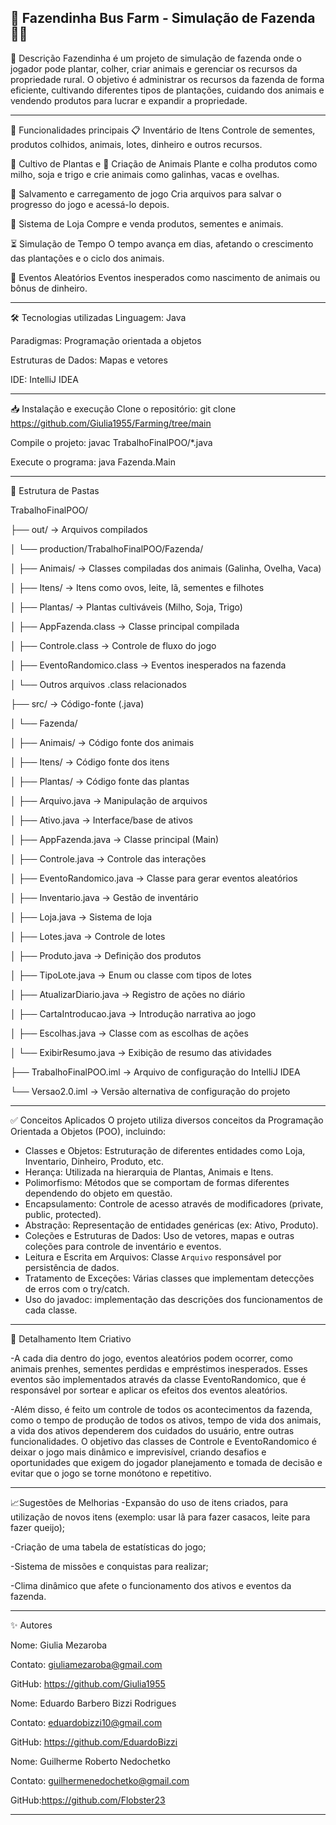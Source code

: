 
🌱 Fazendinha Bus Farm - Simulação de Fazenda 🐄🌾
-----------------------------------------------------------------------------------------------------------------------------------------------------------------
📖 Descrição
Fazendinha é um projeto de simulação de fazenda onde o jogador pode plantar, colher, criar animais e gerenciar os recursos da propriedade rural.
O objetivo é administrar os recursos da fazenda de forma eficiente, cultivando diferentes tipos de plantações, cuidando dos animais e vendendo produtos para lucrar e expandir a propriedade.

----------------------------------------------------------------------------------------------------------------------------------------------------------------
🚀 Funcionalidades principais
📋 Inventário de Itens
 Controle de sementes, produtos colhidos, animais, lotes, dinheiro e outros recursos.

🌱 Cultivo de Plantas e 🐄 Criação de Animais
 Plante e colha produtos como milho, soja e trigo e crie animais como galinhas, vacas e ovelhas.

💾 Salvamento e carregamento de jogo
 Cria arquivos para salvar o progresso do jogo e acessá-lo depois.

🛒 Sistema de Loja
 Compre e venda produtos, sementes e animais.

⏳ Simulação de Tempo
 O tempo avança em dias, afetando o crescimento das plantações e o ciclo dos animais.

🎲 Eventos Aleatórios
 Eventos inesperados como nascimento de animais ou bônus de dinheiro.

--------------------------------------------------------------------------------------------------------------------------------------------------------------

🛠️ Tecnologias utilizadas
Linguagem: Java 

Paradigmas: Programação orientada a objetos

Estruturas de Dados:  Mapas e vetores

IDE: IntelliJ IDEA 

-------------------------------------------------------------------------------------------------------------------------------------------------------------------

📥 Instalação e execução
Clone o repositório:
git clone https://github.com/Giulia1955/Farming/tree/main

Compile o projeto:
javac TrabalhoFinalPOO/*.java

Execute o programa:
java Fazenda.Main

------------------------------------------------------------------------------------------------------------------------------------------------------

📌 Estrutura de Pastas

TrabalhoFinalPOO/

├── out/                          → Arquivos compilados

│   └── production/TrabalhoFinalPOO/Fazenda/

│       ├── Animais/              → Classes compiladas dos animais (Galinha, Ovelha, Vaca)

│       ├── Itens/                → Itens como ovos, leite, lã, sementes e filhotes

│       ├── Plantas/              → Plantas cultiváveis (Milho, Soja, Trigo)

│       ├── AppFazenda.class      → Classe principal compilada

│       ├── Controle.class        → Controle de fluxo do jogo

│       ├── EventoRandomico.class → Eventos inesperados na fazenda

│       └── Outros arquivos .class relacionados

├── src/                          → Código-fonte (.java)

│   └── Fazenda/

│       ├── Animais/              → Código fonte dos animais

│       ├── Itens/                → Código fonte dos itens

│       ├── Plantas/              → Código fonte das plantas

│       ├── Arquivo.java          → Manipulação de arquivos

│       ├── Ativo.java            → Interface/base de ativos

│       ├── AppFazenda.java       → Classe principal (Main)

│       ├── Controle.java         → Controle das interações

│       ├── EventoRandomico.java  → Classe para gerar eventos aleatórios

│       ├── Inventario.java       → Gestão de inventário

│       ├── Loja.java             → Sistema de loja

│       ├── Lotes.java            → Controle de lotes

│       ├── Produto.java          → Definição dos produtos

│       ├── TipoLote.java         → Enum ou classe com tipos de lotes

│       ├── AtualizarDiario.java  → Registro de ações no diário

│       ├── CartaIntroducao.java  → Introdução narrativa ao jogo

│       ├── Escolhas.java         → Classe com as escolhas de ações

│       └── ExibirResumo.java     → Exibição de resumo das atividades

├── TrabalhoFinalPOO.iml          → Arquivo de configuração do IntelliJ IDEA

└── Versao2.0.iml                 → Versão alternativa de configuração do projeto


---------------------------------------------------------------------------------------------------------------------------------------------------------------------

✅ Conceitos Aplicados
O projeto utiliza diversos conceitos da Programação Orientada a Objetos (POO), incluindo:
- Classes e Objetos: Estruturação de diferentes entidades como Loja, Inventario, Dinheiro, Produto, etc.
- Herança: Utilizada na hierarquia de Plantas, Animais e Itens.
- Polimorfismo: Métodos que se comportam de formas diferentes dependendo do objeto em questão.
- Encapsulamento: Controle de acesso através de modificadores (private, public, protected).
- Abstração: Representação de entidades genéricas (ex: Ativo, Produto).
- Coleções e Estruturas de Dados: Uso de vetores, mapas e outras coleções para controle de inventário e eventos.
- Leitura e Escrita em Arquivos: Classe `Arquivo` responsável por persistência de dados.
- Tratamento de Exceções: Várias classes que implementam detecções de erros com o try/catch.
- Uso do javadoc: implementação das descrições dos funcionamentos de cada classe.

------------------------------------------------------------------------------------------------------------------------------------------------------------------------

🎨 Detalhamento Item Criativo

-A cada dia dentro do jogo, eventos aleatórios podem ocorrer, como animais prenhes, sementes perdidas e empréstimos inesperados. Esses eventos são implementados através da classe EventoRandomico, que é responsável por sortear e aplicar os efeitos dos eventos aleatórios.

-Além disso, é feito um controle de todos os acontecimentos da fazenda, como o tempo de produção de todos os ativos, tempo de vida dos animais, a vida dos ativos dependerem dos cuidados do usuário, entre outras funcionalidades.
O objetivo das classes de Controle e EventoRandomico é deixar o jogo mais dinâmico e imprevisível, criando desafios e oportunidades que exigem do jogador planejamento e tomada de decisão e evitar que o jogo se torne monótono e repetitivo.

-------------------------------------------------------------------------------------------------------------------------------------------------------------------------

📈Sugestões de Melhorias
-Expansão do uso de itens criados, para utilização de novos itens (exemplo: usar lã para fazer casacos, leite para fazer queijo);

-Criação de uma tabela de estatísticas do jogo;

-Sistema de missões e conquistas para realizar;

-Clima dinâmico que afete o funcionamento dos ativos e eventos da fazenda.

-------------------------------------------------------------------------------------------------------------------------------------------------------------------

✨ Autores

Nome: Giulia Mezaroba

Contato: giuliamezaroba@gmail.com

GitHub: https://github.com/Giulia1955




Nome: Eduardo Barbero Bizzi Rodrigues

Contato: eduardobizzi10@gmail.com

GitHub: https://github.com/EduardoBizzi




Nome: Guilherme Roberto Nedochetko

Contato: guilhermenedochetko@gmail.com

GitHub:https://github.com/Flobster23

------------------------------------------------------------------------------------------------------------------------------------------------------------------------
